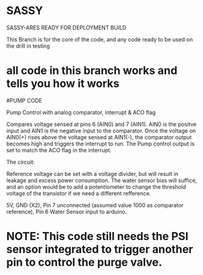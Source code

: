 
# SASSY
SASSY-ARES READY FOR DEPLOYMENT BUILD

This Branch is for the core of the code, and any code ready to be used on the drill in testing 

all code in this branch works and tells you how it works
===============================================================================================

#PUMP CODE 

 Pump Control with analog comparator, interrupt & ACO flag

Compares voltage sensed at pins 6 (AIN0) and 7 (AIN1).  AIN0 is the positve input and AIN1 is the negative input to the comparator. Once the voltage on AIN0(+) rises above the voltage
sensed at AIN1(-), the comparator output becomes high and triggers the interrupt to run. The Pump control output is set to match the ACO flag in the interrupt.

The circuit:

Reference voltage can be set with a voltage divider, but will result in leakage and excess power consumption. The water sensor bias will suffice, and an option would be to add a potentiometer to
change the threshold voltage of the transistor if we need a different refference. 

5V, GND (X2), Pin 7 unconnected (assumed value 1000 as comparator reference), Pin 6 Water Sensor input to arduino.

NOTE: This code still needs the PSI sensor integrated to trigger another pin to control the purge valve.
========================================================================================
